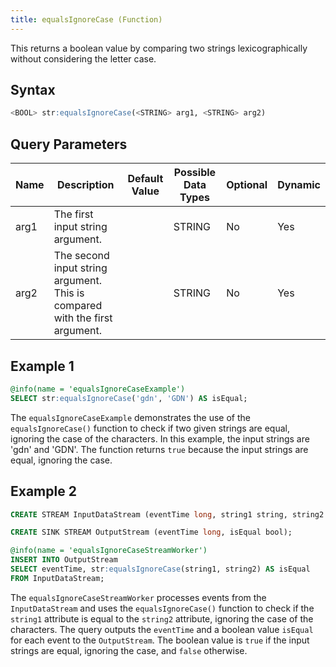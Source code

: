 ```yaml
---
title: equalsIgnoreCase (Function)
---
```


This returns a boolean value by comparing two strings lexicographically without considering the letter case.

## Syntax

```sql
<BOOL> str:equalsIgnoreCase(<STRING> arg1, <STRING> arg2)
```

## Query Parameters

| Name | Description  | Default Value | Possible Data Types | Optional | Dynamic |
|------|--------------|---------------|---------------------|----------|---------|
| arg1 | The first input string argument.  |      | STRING  | No       | Yes     |
| arg2 | The second input string argument. This is compared with the first argument. |        | STRING      | No       | Yes     |

## Example 1

```sql
@info(name = 'equalsIgnoreCaseExample')
SELECT str:equalsIgnoreCase('gdn', 'GDN') AS isEqual;
```

The `equalsIgnoreCaseExample` demonstrates the use of the `equalsIgnoreCase()` function to check if two given strings are equal, ignoring the case of the characters. In this example, the input strings are 'gdn' and 'GDN'. The function returns `true` because the input strings are equal, ignoring the case.

## Example 2

```sql
CREATE STREAM InputDataStream (eventTime long, string1 string, string2 string);

CREATE SINK STREAM OutputStream (eventTime long, isEqual bool);

@info(name = 'equalsIgnoreCaseStreamWorker')
INSERT INTO OutputStream
SELECT eventTime, str:equalsIgnoreCase(string1, string2) AS isEqual
FROM InputDataStream;
```

The `equalsIgnoreCaseStreamWorker` processes events from the `InputDataStream` and uses the `equalsIgnoreCase()` function to check if the `string1` attribute is equal to the `string2` attribute, ignoring the case of the characters. The query outputs the `eventTime` and a boolean value `isEqual` for each event to the `OutputStream`. The boolean value is `true` if the input strings are equal, ignoring the case, and `false` otherwise.
